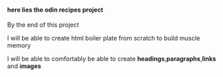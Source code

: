 
#### here lies the odin recipes project

By the end of this project

I will be able to create html boiler plate from scratch to build muscle memory

I will be able to comfortably be able to create **headings**,**paragraphs**,**links** and **images**
